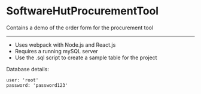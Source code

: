 # SoftwareHutProcurementTool

Contains a demo of the order form for the procurement tool

-----

- Uses webpack with Node.js and React.js
- Requires a running mySQL server
- Use the .sql script to create a sample table for the project

Database details:
```
user: 'root'
password: 'password123'
```
